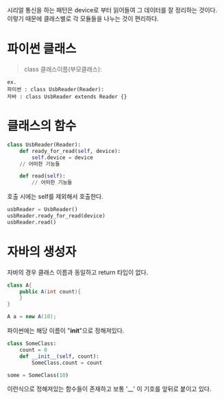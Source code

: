 시리얼 통신을 하는 패턴은 device로 부터 읽어들여 그 데이터를 잘 정리하는 것이다.
이렇기 때문에 클래스별로 각 모듈들을 나누는 것이 편리하다.

# 파이썬 클래스
> class 클래스이름(부모클래스):

```
ex. 
파이썬 : class UsbReader(Reader):
자바 : class UsbReader extends Reader {}
```

# 클래스의 함수
```python
class UsbReader(Reader):
    def ready_for_read(self, device):
        self.device = device
	// 어떠한 기능들

    def read(self):
        // 어떠한 기능들
```

호출 시에는 self를 제외해서 호출한다.
```python
usbReader = UsbReader()
usbReader.ready_for_read(device)
usbReader.read()
```

# 자바의 생성자
자바의 경우 클래스 이름과 동일하고 return 타입이 없다.
```java
class A{
    public A(int count){
    }
}

A a = new A(10);
```

파이썬에는 해당 이름이 "__init__"으로 정해져있다.
```python
class SomeClass:
    count = 0
    def __init__(self, count):
        SomeClass.count = count

some = SomeClass(10)
```

이런식으로 정해져있는 함수들이 존재하고 보통 '__' 이 기호를 앞뒤로 붙이고 있다.

